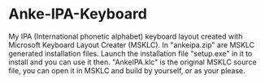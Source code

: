 # Anke-IPA-Keyboard
My IPA (International phonetic alphabet) keyboard layout created with Microsoft Keyboard Layout Creater (MSKLC).
In "ankeipa.zip" are MSKLC generated installation files. Launch the installation file "setup.exe" in it to install and you can use it then.
"AnkeIPA.klc" is the original MSKLC source file, you can open it in MSKLC and build by yourself, or as your please.
